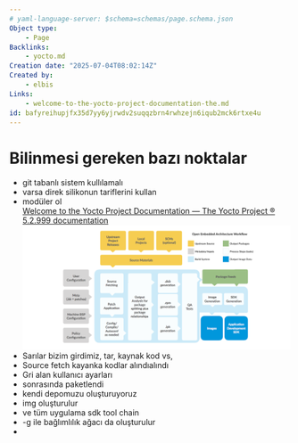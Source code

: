 ```yaml
---
# yaml-language-server: $schema=schemas/page.schema.json
Object type:
    - Page
Backlinks:
    - yocto.md
Creation date: "2025-07-04T08:02:14Z"
Created by:
    - elbis
Links:
    - welcome-to-the-yocto-project-documentation-the.md
id: bafyreihupjfx35d7yy6yjrwdv2suqqzbrn4rwhzejn6iqub2mck6rtxe4u
---
```

# Bilinmesi gereken bazı noktalar   
- git tabanlı sistem kullılamalı   
- varsa direk silikonun tariflerini  kullan   
- modüler ol   
[Welcome to the Yocto Project Documentation — The Yocto Project ® 5.2.999 documentation](https://docs.yoctoproject.org/)    
![yp-how-it-works-new-diagram](files/yp-how-it-works-new-diagram.png)    
- Sarılar bizim girdimiz, tar, kaynak kod vs,   
- Source fetch kayanka kodlar alındıalındı   
- Gri alan kullanıcı ayarları   
- sonrasında paketlendi   
- kendi depomuzu oluşturuyoruz   
- img oluşturulur   
- ve tüm uygulama sdk tool chain   
- -g ile bağlımlılık ağacı da oluşturulur   
-    
